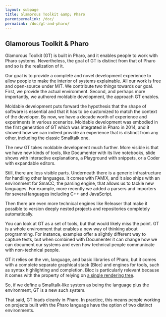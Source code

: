 ```yaml
---
layout: subpage
title: Glamorous Toolkit &amp; Pharo
parentpermalink: /doc/
permalink: /doc/gt-and-pharo/
---
```


<section id="getstarted">
  <div class="container pt-5 pb-5 jumbotron-small">
    <div class="row">
      <div class="col-md-12">
        <h1>Glamorous Toolkit &amp; Pharo</h1>
        <p class="lead">
          Glamorous Toolkit (GT) is built in Pharo, and it enables people to work with Pharo systems. Nevertheless, the goal of GT is distinct from that of Pharo and so is the realization of it.
        </p>
        <p>
          Our goal is to provide a complete and novel development experience to allow people to make the interior of systems explainable. All our work is free and open-source under MIT. We contribute two things towards our goal. First, we provide the actual environment. Second, and perhaps more importantly, we authored moldable development, the approach GT enables.
        </p>
        <p>
          Moldable development puts forward the hypothesis that the shape of software is essential and that it has to be customized to match the context of the developer. By now, we have a decade worth of experience and experiments in various scenarios. Moldable development was embodied in the first generation of GT which was integrated in Pharo in 2014, and it showed how we can indeed provide an experience that is distinct from any other, including the classic Smalltalk one.
        </p>
        <p>
          The new GT takes moldable development much further. More visible is that we have new kinds of tools, like Documenter with its live notebooks, slide shows with interactive explanations, a Playground with snippets, or a Coder with expandable editors.
        </p>
        <p>
          Still, there are less visible parts. Underneath there is a generic infrastructure for handling other languages. It comes with FAMIX, and it also ships with an environment for SmaCC, the parsing engine, that allows us to tackle new languages. For example, more recently we added a parsers and importers for several languages including C++ and JavaScript.
        </p>
        <p>
          Then there are even more technical engines like Releaser that make it possible to version deeply nested projects and repositories completely automatically.
        </p>
        <p>
          You can look at GT as a set of tools, but that would likely miss the point. GT is a whole environment that enables a new way of thinking about programming. For instance, examples offer a slightly different way to capture tests, but when combined with Documenter it can change how we can document our systems and even how technical people communicate with non-technical people.
        </p>
        <p>
          GT it relies on the vm, language, and basic libraries of Pharo, but it comes with a complete separate graphical stack (Bloc) and engines for tools, such as syntax highlighting and completion. Bloc is particularly relevant because it comes with the property of relying on <a href="https://medium.com/feenk/one-rendering-tree-918eae49bcff?source=friends_link&sk=c0551af8504ee919c4d8c54c390eef49">a single rendering tree</a>.
        </p>
        <p> 
          So, if we define a Smalltalk-like system as being the language plus the environment, GT is a new such system.
        </p>
        <p>
          That said, GT loads cleanly in Pharo. In practice, this means people working on projects built with the Pharo language have the option of two distinct environments.
        </p>
      </div>
    </div>
  </div>
</section>
